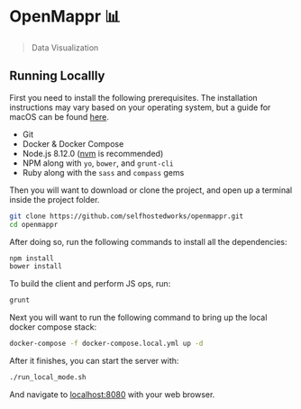 # OpenMappr 📊
> Data Visualization

## Running Locallly
First you need to install the following prerequisites.  The installation instructions may vary based on your operating system, but a guide for macOS can be found [here](https://github.com/selfhostedworks/openmappr/wiki/macOS-Prerequisites-Install-Guide).
* Git
* Docker & Docker Compose
* Node.js 8.12.0 ([nvm](https://github.com/nvm-sh/nvm) is recommended)
* NPM along with `yo`, `bower`, and `grunt-cli`
* Ruby along with the `sass` and `compass` gems


Then you will want to download or clone the project, and open up a terminal inside the project folder.
```bash
git clone https://github.com/selfhostedworks/openmappr.git
cd openmappr
```
After doing so, run the following commands to install all the dependencies:
```bash
npm install
bower install
```
To build the client and perform JS ops, run:
```bash
grunt
``` 
Next you will want to run the following command to bring up the local docker compose stack:
```bash
docker-compose -f docker-compose.local.yml up -d
```
After it finishes, you can start the server with:
```bash
./run_local_mode.sh
```
And navigate to [localhost:8080](http://localhost:8080) with your web browser.
